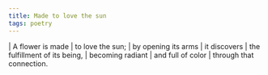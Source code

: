 ```yaml
---
title: Made to love the sun
tags: poetry
---
```


| A flower is made
| to love the sun;
| by opening its arms
| it discovers
| the fulfillment of its being,
| becoming radiant
| and full of color
| through that connection.
